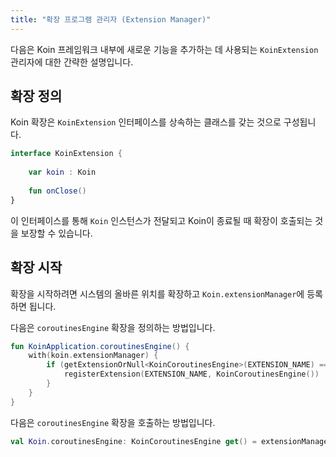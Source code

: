 ```yaml
---
title: "확장 프로그램 관리자 (Extension Manager)"
---
```

다음은 Koin 프레임워크 내부에 새로운 기능을 추가하는 데 사용되는 `KoinExtension` 관리자에 대한 간략한 설명입니다.

## 확장 정의

Koin 확장은 `KoinExtension` 인터페이스를 상속하는 클래스를 갖는 것으로 구성됩니다.

```kotlin
interface KoinExtension {
    
    var koin : Koin
    
    fun onClose()
}
```

이 인터페이스를 통해 `Koin` 인스턴스가 전달되고 Koin이 종료될 때 확장이 호출되는 것을 보장할 수 있습니다.

## 확장 시작

확장을 시작하려면 시스템의 올바른 위치를 확장하고 `Koin.extensionManager`에 등록하면 됩니다.

다음은 `coroutinesEngine` 확장을 정의하는 방법입니다.

```kotlin
fun KoinApplication.coroutinesEngine() {
    with(koin.extensionManager) {
        if (getExtensionOrNull<KoinCoroutinesEngine>(EXTENSION_NAME) == null) {
            registerExtension(EXTENSION_NAME, KoinCoroutinesEngine())
        }
    }
}
```

다음은 `coroutinesEngine` 확장을 호출하는 방법입니다.

```kotlin
val Koin.coroutinesEngine: KoinCoroutinesEngine get() = extensionManager.getExtension(EXTENSION_NAME)
```
